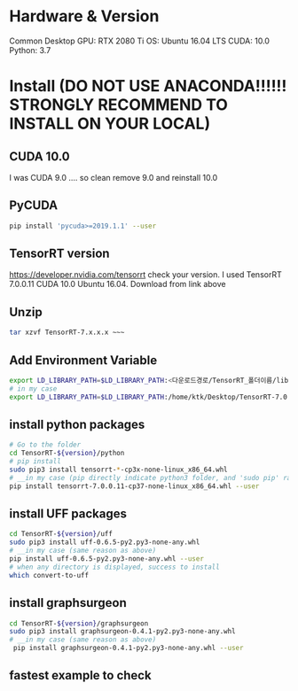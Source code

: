 # Hardware & Version
Common Desktop
GPU: RTX 2080 Ti
OS: Ubuntu 16.04 LTS
CUDA: 10.0
Python: 3.7

# Install (DO NOT USE ANACONDA!!!!!! STRONGLY RECOMMEND TO INSTALL ON YOUR LOCAL)
## CUDA 10.0
I was CUDA 9.0 .... so clean remove 9.0 and reinstall 10.0


## PyCUDA
```bash
pip install 'pycuda>=2019.1.1' --user
```

## TensorRT version
https://developer.nvidia.com/tensorrt
check your version. I used TensorRT 7.0.0.11 CUDA 10.0 Ubuntu 16.04.
Download from link above

## Unzip
```bash
tar xzvf TensorRT-7.x.x.x ~~~ 
```

## Add Environment Variable
```bash
export LD_LIBRARY_PATH=$LD_LIBRARY_PATH:<다운로드경로/TensorRT_폴더이름/lib>
# in my case
export LD_LIBRARY_PATH=$LD_LIBRARY_PATH:/home/ktk/Desktop/TensorRT-7.0.0.11/lib
```
## install python packages
```bash
# Go to the folder
cd TensorRT-${version}/python
# pip install
sudo pip3 install tensorrt-*-cp3x-none-linux_x86_64.whl
# __in my case (pip directly indicate python3 folder, and 'sudo pip' raise error in my env)__
pip install tensorrt-7.0.0.11-cp37-none-linux_x86_64.whl --user
```

## install UFF packages
```bash
cd TensorRT-${version}/uff
sudo pip3 install uff-0.6.5-py2.py3-none-any.whl
# __in my case (same reason as above)
pip install uff-0.6.5-py2.py3-none-any.whl --user
# when any directory is displayed, success to install
which convert-to-uff 
```

## install graphsurgeon
```bash
cd TensorRT-${version}/graphsurgeon
sudo pip3 install graphsurgeon-0.4.1-py2.py3-none-any.whl
# __in my case (same reason as above)
 pip install graphsurgeon-0.4.1-py2.py3-none-any.whl --user
 ```
 
 ## fastest example to check
 
